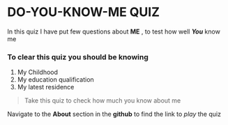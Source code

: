 # DO-YOU-KNOW-ME QUIZ

In this quiz I have put few questions about **ME** , to test how well _**You**_ know me

### To clear this quiz you should be knowing
1. My Childhood
1. My education qualification
1. My latest residence

> Take this quiz to check how much you know about me

Navigate to the **About** section in the **github** to find the link to *play* the quiz
